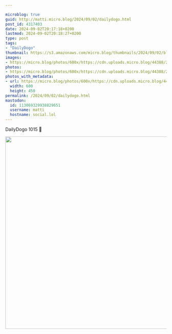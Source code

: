 ```yaml
---

microblog: true
guid: http://matti.micro.blog/2024/09/02/dailydogo.html
post_id: 4317403
date: 2024-09-02T20:17:18+0200
lastmod: 2024-09-02T20:18:27+0200
type: post
tags:
- "DailyDogo"
thumbnail: https://s3.amazonaws.com/micro.blog/thumbnails/2024/09/02/blog.martin-haehnel.de/ec8e50c86821fd23da9272d11aef97fb.png
images:
- https://micro.blog/photos/600x/https://cdn.uploads.micro.blog/44388/2024/8b8962febb3b4986bf50551ea094a5a6.jpg
photos:
- https://micro.blog/photos/600x/https://cdn.uploads.micro.blog/44388/2024/8b8962febb3b4986bf50551ea094a5a6.jpg
photos_with_metadata:
- url: https://micro.blog/photos/600x/https://cdn.uploads.micro.blog/44388/2024/8b8962febb3b4986bf50551ea094a5a6.jpg
  width: 600
  height: 450
permalink: /2024/09/02/dailydogo.html
mastodon:
  id: 113069329938829651
  username: matti
  hostname: social.lol
---
```

DailyDogo 1015 🐶

<img src="/media/uploads/2024/8b8962febb3b4986bf50551ea094a5a6.jpg" width="600" alt="" />
